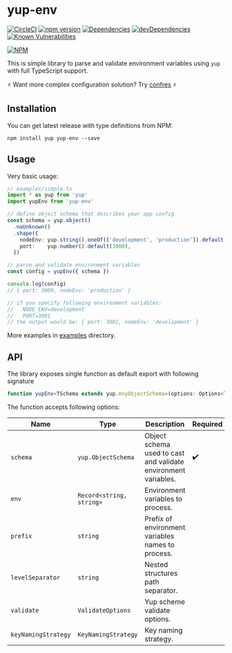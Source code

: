 yup-env
=======

[![CircleCI](https://circleci.com/gh/mckacz/yup-env/tree/master.svg?style=svg)](https://circleci.com/gh/mckacz/yup-env/tree/master) 
[![npm version](https://badge.fury.io/js/yup-env.svg)](https://badge.fury.io/js/yup-env) 
[![Dependencies](https://david-dm.org/mckacz/yup-env.svg)](https://david-dm.org/mckacz/yup-env#info=dependencies) 
[![devDependencies](https://david-dm.org/mckacz/yup-env/dev-status.svg)](https://david-dm.org/mckacz/yup-env/#info=devDependencies)
 [![Known Vulnerabilities](https://snyk.io/test/github/mckacz/yup-env/badge.svg?targetFile=package.json)](https://snyk.io/test/github/mckacz/yup-env?targetFile=package.json)

[![NPM](https://nodei.co/npm/yup-env.png)](https://nodei.co/npm/yup-env/)

This is simple library to parse and validate environment variables using `yup` with full TypeScript support.

:zap: Want more complex configuration solution? Try [confres](https://github.com/mckacz/confres) :zap:

## Installation

You can get latest release with type definitions from NPM:

```
npm install yup yup-env --save
```

## Usage

Very basic usage:

```ts
// examples/simple.ts
import * as yup from 'yup'
import yupEnv from 'yup-env'

// define object schema that describes your app config
const schema = yup.object()
  .noUnknown()
  .shape({
    nodeEnv: yup.string().oneOf(['development', 'production']).default('production'),
    port:    yup.number().default(3000),
  })

// parse and validate environment variables
const config = yupEnv({ schema })

console.log(config)
// { port: 3000, nodeEnv: 'production' }

// if you specify following environment variables:
//   NODE_ENV=development
//   PORT=3001
// the output would be: { port: 3001, nodeEnv: 'development' }
```

More examples in [examples](./examples) directory.

## API

The library exposes single function as default export with following signature

```ts
function yupEnv<TSchema extends yup.AnyObjectSchema>(options: Options<TSchema>): yup.Asserts<TSchema>; 
```

The function accepts following options:

Name                | Type                     | Description                                                    | Required           | Default value
--------------------|--------------------------|----------------------------------------------------------------|--------------------|---- 
`schema`            | `yup.ObjectSchema`       | Object schema used to cast and validate environment variables. | :heavy_check_mark: |
`env`               | `Record<string, string>` | Environment variables to process.                              |                    | value of `process.env`
`prefix`            | `string`                 | Prefix of environment variables names to process.              |                    | `''` (empty string)
`levelSeparator`    | `string`                 | Nested structures path separator.                              |                    | `__`
`validate`          | `ValidateOptions`        | Yup scheme validate options.                                   |                    |  
`keyNamingStrategy` | `KeyNamingStrategy`      | Key naming strategy.                                           |                    | `KeyNamingStrategy.camelCase`  
